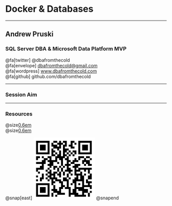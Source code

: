 # Docker & Databases

---

## Andrew Pruski

### SQL Server DBA & Microsoft Data Platform MVP

@fa[twitter] @dbafromthecold <br>
@fa[envelope] dbafromthecold@gmail.com <br>
@fa[wordpress] www.dbafromthecold.com <br>
@fa[github] github.com/dbafromthecold

---

### Session Aim

---

### Resources

@size[0.6em](https://github.com/dbafromthecold/Docker-Databases)<br>
@size[0.6em](https://dbafromthecold.com/2017/03/15/summary-of-my-container-series/)

@snap[east]
![QR](assets/images/Docker-Databases-QR.png)
@snapend
